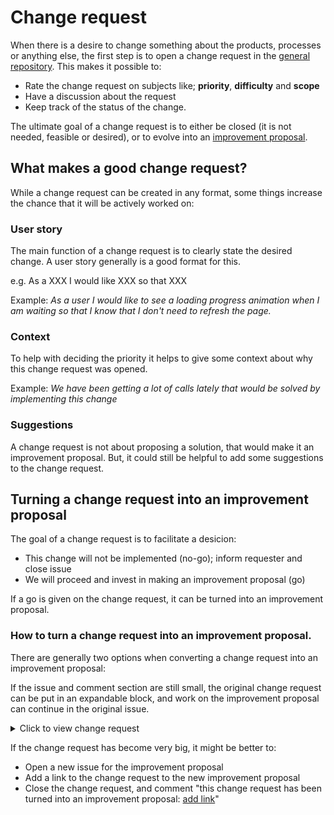 # Change request

When there is a desire to change something about the products, processes or anything else, the first step is to open a change request in the [general repository](https://github.com/teamforus/general/issues). This makes it possible to:

* Rate the change request on subjects like; **priority**, **difficulty** and **scope**
* Have a discussion about the request
* Keep track of the status of the change.

The ultimate goal of a change request is to either be closed (it is not needed, feasible or desired), or to evolve into an [improvement proposal](https://github.com/teamforus/general/blob/develop/manuals/development/change-management-ip.md).

## What makes a good change request?

While a change request can be created in any format, some things increase the chance that it will be actively worked on: 

### User story

The main function of a change request is to clearly state the desired change. A user story generally is a good format for this.

e.g. As a XXX I would like XXX so that XXX

Example: *As a user I would like to see a loading progress animation when I am waiting so that I know that I don't need to refresh the page.*

### Context
To help with deciding the priority it helps to give some context about why this change request was opened.

Example: *We have been getting a lot of calls lately that would be solved by implementing this change*

### Suggestions
A change request is not about proposing a solution, that would make it an improvement proposal. But, it could still be helpful to add some suggestions to the change request.

## Turning a change request into an improvement proposal

The goal of a change request is to facilitate a desicion:
 
* This change will not be implemented (no-go); inform requester and close issue
* We will proceed and invest in making an improvement proposal (go)

If a go is given on the change request, it can be turned into an improvement proposal.

### How to turn a change request into an improvement proposal.

There are generally two options when converting a change request into an improvement proposal:

If the issue and comment section are still small, the original change request can be put in an expandable block, and work on the improvement proposal can continue in the original issue.

<details><summary>Click to view change request</summary>
The original change request.
</details>

If the change request has become very big, it might be better to:

* Open a new issue for the improvement proposal
* Add a link to the change request to the new improvement proposal
* Close the change request, and comment "this change request has been turned into an improvement proposal: [add link]()"

